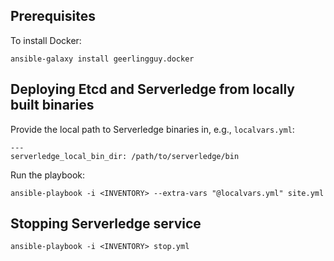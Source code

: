 ## Prerequisites 

To install Docker:

	ansible-galaxy install geerlingguy.docker

## Deploying Etcd and Serverledge from locally built binaries

Provide the local path to Serverledge binaries in, e.g., `localvars.yml`:

	---
	serverledge_local_bin_dir: /path/to/serverledge/bin

Run the playbook:

	ansible-playbook -i <INVENTORY> --extra-vars "@localvars.yml" site.yml

## Stopping Serverledge service

	ansible-playbook -i <INVENTORY> stop.yml
